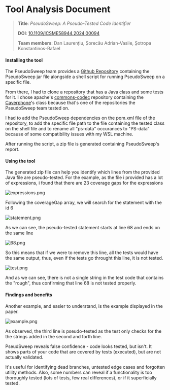 # Tool Analysis Document

> **Title**: *PseudoSweep: A Pseudo-Tested Code Identifier*
> 
> **DOI**: [10.1109/ICSME58944.2024.00094](https://doi.org/10.1109/ICSME58944.2024.00094)
> 
> **Team members**: Dan Laurențiu, Șorecău Adrian-Vasile, Șotropa Konstantinos-Rafael

#### Installing the tool

The PseudoSweep team provides a [Github Repository](https://github.com/PseudoTested/pseudosweep-demo/tree/main) containing the PseudoSweep jar file alongside a shell script for running PseudoSweep on a specific file.

From there, I had to clone a repository that has a Java class and some tests for it. I chose apache's [commons-codec](https://github.com/apache/commons-codec/tree/master) repository containing the [Caverphone](https://en.wikipedia.org/wiki/Caverphone)'s class because that's one of the repositories the PseudoSweep team tested on. 

I had to add the PseudoSweep dependencies on the pom.xml file of the repository, to add the specific file path to the file containing the tested class on the shell file and to rename all "ps-data" occurances to "PS-data" because of some compatibility issues with my WSL machine.

After running the script, a zip file is generated containing PseudoSweep's report.

#### Using the tool

The generated zip file can help you identify which lines from the provided Java file are pseudo-tested. For the example, as the file i provided has a lot of expressions, i found that there are 23 coverage gaps for the expressions

![expressions.png](https://github.com/sorecauadrian/computer_science_ubb/semester6/software_systems_verification_and_validation/sem/sem3/PortfolioToolsSSVV_937_DanLaurentiuSorecauAdrianSotropaRafael/screenshots/expressions.png)

Following the coverageGap array, we will search for the statement with the id 6

![statement.png](https://github.com/sorecauadrian/computer_science_ubb/semester6/software_systems_verification_and_validation/sem/sem3/PortfolioToolsSSVV_937_DanLaurentiuSorecauAdrianSotropaRafael/screenshots/statement.png)

As we can see, the pseudo-tested statement starts at line 68 and ends on the same line

![68.png](https://github.com/sorecauadrian/computer_science_ubb/semester6/software_systems_verification_and_validation/sem/sem3/PortfolioToolsSSVV_937_DanLaurentiuSorecauAdrianSotropaRafael/screenshots/68.png)

So this means that if we were to remove this line, all the tests would have the same output, thus, even if the tests go throught this line, it is not tested.

![test.png](https://github.com/sorecauadrian/computer_science_ubb/semester6/software_systems_verification_and_validation/sem/sem3/PortfolioToolsSSVV_937_DanLaurentiuSorecauAdrianSotropaRafael/screenshots/test.png)

And as we can see, there is not a single string in the test code that contains the "rough", thus confirming that line 68 is not tested properly.

#### Findings and benefits

Another example, and easier to understand, is the example displayed in the paper.

![example.png](https://github.com/sorecauadrian/computer_science_ubb/semester6/software_systems_verification_and_validation/sem/sem3/PortfolioToolsSSVV_937_DanLaurentiuSorecauAdrianSotropaRafael/screenshots/example.png)

As observed, the third line is pseudo-tested as the test only checks for the the strings added in the second and forth line.

PseudSweep reveals false confidence - code looks tested, but isn't. It shows parts of your code that are covered by tests (executed), but are not actually validated.

It's useful for identifying dead branches, untested edge cases and forgotten utility methods. Also, some numbers can reveal if a functionality is too thoroughly tested (lots of tests, few real differences), or if it superficially tested.
